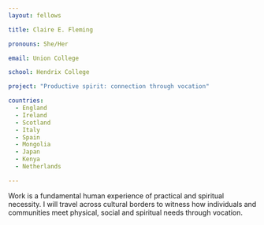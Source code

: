 ```yaml
---
layout: fellows

title: Claire E. Fleming

pronouns: She/Her

email: Union College

school: Hendrix College

project: "Productive spirit: connection through vocation"

countries:
  - England
  - Ireland
  - Scotland
  - Italy
  - Spain
  - Mongolia
  - Japan
  - Kenya
  - Netherlands

---
```


Work is a fundamental human experience of practical and spiritual necessity. I will travel across cultural borders to witness how individuals and communities meet physical, social and spiritual needs through vocation.
